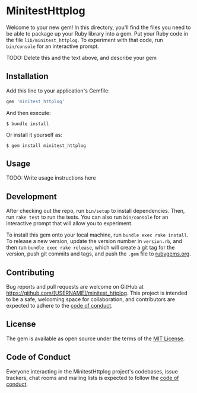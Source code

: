 # MinitestHttplog

Welcome to your new gem! In this directory, you'll find the files you need to be able to package up your Ruby library into a gem. Put your Ruby code in the file `lib/minitest_httplog`. To experiment with that code, run `bin/console` for an interactive prompt.

TODO: Delete this and the text above, and describe your gem

## Installation

Add this line to your application's Gemfile:

```ruby
gem 'minitest_httplog'
```

And then execute:

    $ bundle install

Or install it yourself as:

    $ gem install minitest_httplog

## Usage

TODO: Write usage instructions here

## Development

After checking out the repo, run `bin/setup` to install dependencies. Then, run `rake test` to run the tests. You can also run `bin/console` for an interactive prompt that will allow you to experiment.

To install this gem onto your local machine, run `bundle exec rake install`. To release a new version, update the version number in `version.rb`, and then run `bundle exec rake release`, which will create a git tag for the version, push git commits and tags, and push the `.gem` file to [rubygems.org](https://rubygems.org).

## Contributing

Bug reports and pull requests are welcome on GitHub at https://github.com/[USERNAME]/minitest_httplog. This project is intended to be a safe, welcoming space for collaboration, and contributors are expected to adhere to the [code of conduct](https://github.com/[USERNAME]/minitest_httplog/blob/master/CODE_OF_CONDUCT.md).


## License

The gem is available as open source under the terms of the [MIT License](https://opensource.org/licenses/MIT).

## Code of Conduct

Everyone interacting in the MinitestHttplog project's codebases, issue trackers, chat rooms and mailing lists is expected to follow the [code of conduct](https://github.com/[USERNAME]/minitest_httplog/blob/master/CODE_OF_CONDUCT.md).
